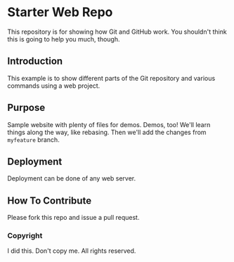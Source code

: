 # Starter Web Repo

This repository is for showing how Git and GitHub work.
You shouldn't think this is going to help you much, though.

## Introduction
This example is to show different parts of the Git repository and various commands using a web project.

## Purpose

Sample website with plenty of files for demos. Demos, too!
We'll learn things along the way, like rebasing.
Then we'll add the changes from `myfeature` branch.

## Deployment
Deployment can be done of any web server.

## How To Contribute

Please fork this repo and issue a pull request.

### Copyright
I did this. Don't copy me. All rights reserved.
